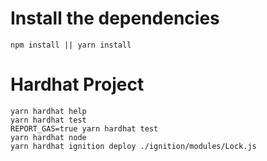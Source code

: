 # Install the dependencies

```shell
npm install || yarn install
```

# Hardhat Project

```shell
yarn hardhat help
yarn hardhat test
REPORT_GAS=true yarn hardhat test
yarn hardhat node
yarn hardhat ignition deploy ./ignition/modules/Lock.js
```
